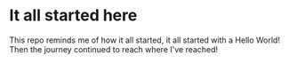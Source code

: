 # It all started here
This repo reminds me of how it all started, it all started with a Hello World! Then the journey continued to reach where I've reached!
